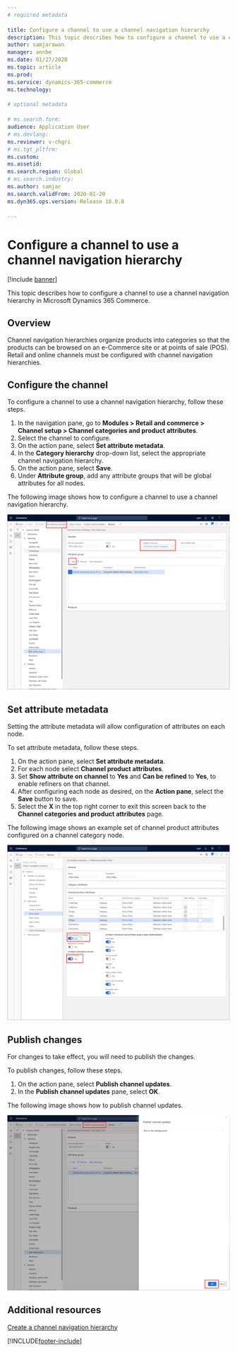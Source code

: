 ```yaml
---
# required metadata

title: Configure a channel to use a channel navigation hierarchy
description: This topic describes how to configure a channel to use a channel navigation hierarchy in Microsoft Dynamics 365 Commerce.
author: samjarawan
manager: annbe
ms.date: 01/27/2020
ms.topic: article
ms.prod: 
ms.service: dynamics-365-commerce
ms.technology: 

# optional metadata

# ms.search.form: 
audience: Application User
# ms.devlang: 
ms.reviewer: v-chgri
# ms.tgt_pltfrm: 
ms.custom: 
ms.assetid: 
ms.search.region: Global
# ms.search.industry: 
ms.author: samjar
ms.search.validFrom: 2020-01-20
ms.dyn365.ops.version: Release 10.0.8

---
```

# Configure a channel to use a channel navigation hierarchy


[!include [banner](includes/banner.md)]

This topic describes how to configure a channel to use a channel navigation hierarchy in Microsoft Dynamics 365 Commerce.

## Overview

Channel navigation hierarchies organize products into categories so that the products can be browsed on an e-Commerce site or at points of sale (POS). Retail and online channels must be configured with channel navigation hierarchies.

## Configure the channel

To configure a channel to use a channel navigation hierarchy, follow these steps.

1. In the navigation pane, go to **Modules \> Retail and commerce \> Channel setup \> Channel categories and product attributes**.
1. Select the channel to configure.
1. On the action pane, select **Set attribute metadata**.
1. In the **Category hierarchy** drop-down list, select the appropriate channel navigation hierarchy.
1. On the action pane, select **Save**.
1. Under **Attribute group**, add any attribute groups that will be global attributes for all nodes.

The following image shows how to configure a channel to use a channel navigation hierarchy.

![Example channel configuration](media/configure-channel-hierarchy-1.png)

## Set attribute metadata

Setting the attribute metadata will allow configuration of attributes on each node.

To set attribute metadata, follow these steps.

1. On the action pane, select **Set attribute metadata**.
1. For each node select **Channel product attributes**.
1. Set **Show attribute on channel** to **Yes** and **Can be refined** to **Yes**, to enable refiners on that channel.
1. After configuring each node as desired, on the **Action pane**, select the **Save** button to save.
1. Select the **X** in the top right corner to exit this screen back to the **Channel categories and product attributes** page.

The following image shows an example set of channel product attributes configured on a channel category node.

![Channel attributes on a channel category node](media/configure-channel-hierarchy-2.png)

## Publish changes

For changes to take effect, you will need to publish the changes.

To publish changes, follow these steps.

1. On the action pane, select **Publish channel updates**.
1. In the **Publish channel updates** pane, select **OK**.

The following image shows how to publish channel updates.

![Publish channel updates](media/configure-channel-hierarchy-3.png)

## Additional resources

[Create a channel navigation hierarchy](create-channel-hierarchy.md)




[!INCLUDE[footer-include](../includes/footer-banner.md)]